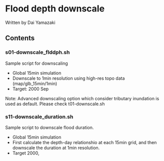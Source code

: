 # Flood depth downscale
Written by Dai Yamazaki

## Contents
### s01-downscale_flddph.sh
Sample script for downscaling
- Global 15min simulation
- Downscale to 1min resolution using high-res topo data  (map/glb_15min/1min)
- Target: 2000 Sep

Note: 
Advanced downscaling option which consider tributary inundation is used as default.
Please check t01-downscale.sh


### s11-downscale_duration.sh
Sample script to downscale flood duration. 
- Global 15min simulation
- First calculate the depth-day relationshio at each 15min grid, and then downscale the duration at 1min resolution.
- Target 2000, 
